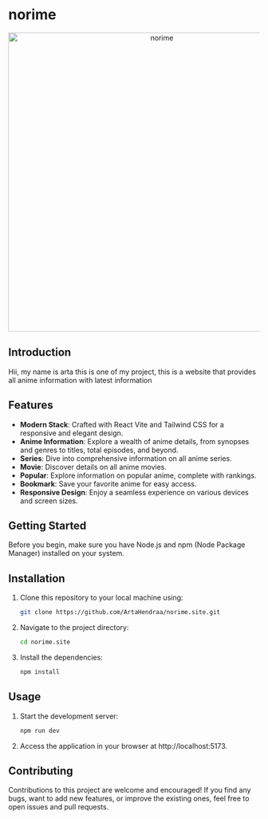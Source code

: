 # norime

<div align="center" width="100%">
   <img width="600" alt="norime" src="https://i.imgur.com/PkdVyPg.png">
</div>

## Introduction

Hii, my name is arta this is one of my project, this is a website that provides all anime information with latest information

## Features

- **Modern Stack**: Crafted with React Vite and Tailwind CSS for a responsive and elegant design.
- **Anime Information**: Explore a wealth of anime details, from synopses and genres to titles, total episodes, and beyond.
- **Series**: Dive into comprehensive information on all anime series.
- **Movie**: Discover details on all anime movies.
- **Popular**: Explore information on popular anime, complete with rankings.
- **Bookmark**: Save your favorite anime for easy access.
- **Responsive Design**: Enjoy a seamless experience on various devices and screen sizes.

## Getting Started

Before you begin, make sure you have Node.js and npm (Node Package Manager) installed on your system.

## Installation

1. Clone this repository to your local machine using:

   ```bash
   git clone https://github.com/ArtaHendraa/norime.site.git
   ```

2. Navigate to the project directory:
   ```bash
   cd norime.site
   ```
3. Install the dependencies:
   ```bash
   npm install
   ```

## Usage

1. Start the development server:
   ```bash
   npm run dev
   ```
2. Access the application in your browser at http://localhost:5173.

## Contributing

Contributions to this project are welcome and encouraged! If you find any bugs, want to add new features, or improve the existing ones, feel free to open issues and pull requests.
